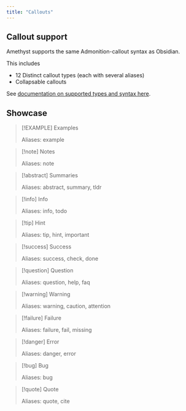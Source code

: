 ```yaml
---
title: "Callouts"
---
```


## Callout support

Amethyst supports the same Admonition-callout syntax as Obsidian.

This includes

- 12 Distinct callout types (each with several aliases)
- Collapsable callouts

See [documentation on supported types and syntax here](https://help.obsidian.md/How+to/Use+callouts#Types).

## Showcase

> [!EXAMPLE] Examples
>
> Aliases: example

> [!note] Notes
>
> Aliases: note

> [!abstract] Summaries 
>
> Aliases: abstract, summary, tldr

> [!info] Info 
>
> Aliases: info, todo

> [!tip] Hint 
>
> Aliases: tip, hint, important

> [!success] Success 
>
> Aliases: success, check, done

> [!question] Question 
>
> Aliases: question, help, faq

> [!warning] Warning 
>
> Aliases: warning, caution, attention

> [!failure] Failure 
>
> Aliases: failure, fail, missing

> [!danger] Error
>
> Aliases: danger, error

> [!bug] Bug
>
> Aliases: bug

> [!quote] Quote
>
> Aliases: quote, cite
